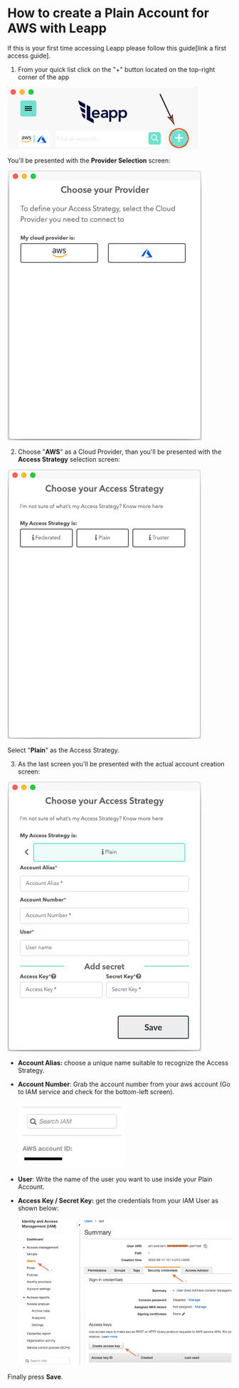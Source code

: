 # How to create a Plain Account for AWS with Leapp

If this is your first time accessing Leapp please follow this guide[link a first access guide].

1) From your quick list click on the "+" button located on the top-right corner of the app

![](../images/CREATE_GENERIC_1.png)

You'll be presented with the **Provider Selection** screen:

![](../images/FIRST_SETUP_1.png)

2) Choose "**AWS**" as a Cloud Provider, than you'll be presented with the **Access Strategy** selection screen:

![](../images/CREATE_GENERIC_2.png)

Select "**Plain**" as the Access Strategy.

3) As the last screen you'll be presented with the actual account creation screen:

![](../images/CREATE_PLAIN_1.png)

- **Account Alias:** choose a unique name suitable to recognize the Access Strategy.
- **Account Number**: Grab the account number from your aws account (Go to IAM service and check for the bottom-left screen).

    ![](../images/CREATE_GENERAL_3.png)
- **User**: Write the name of the user you want to use inside your Plain Account.
- **Access Key / Secret Key:** get the credentials from your IAM User as shown below:

    ![](../images/CREATE_PLAIN_2.png)

     

Finally press **Save**.
